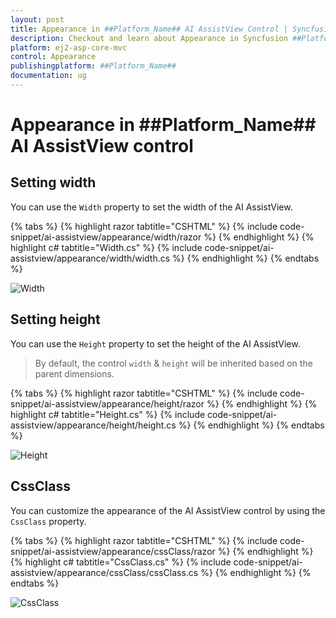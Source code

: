 ```yaml
---
layout: post
title: Appearance in ##Platform_Name## AI AssistView Control | Syncfusion
description: Checkout and learn about Appearance in Syncfusion ##Platform_Name## AI AssistView control of Syncfusion Essential JS 2 and more.
platform: ej2-asp-core-mvc
control: Appearance
publishingplatform: ##Platform_Name##
documentation: ug
---
```


# Appearance in ##Platform_Name## AI AssistView control

## Setting width

You can use the `Width` property to set the width of the AI AssistView.

{% tabs %}
{% highlight razor tabtitle="CSHTML" %}
{% include code-snippet/ai-assistview/appearance/width/razor %}
{% endhighlight %}
{% highlight c# tabtitle="Width.cs" %}
{% include code-snippet/ai-assistview/appearance/width/width.cs %}
{% endhighlight %}
{% endtabs %}

![Width](images/width.png)

## Setting height

You can use the `Height` property to set the height of the AI AssistView.

> By default, the control `width` & `height` will be inherited based on the parent dimensions.

{% tabs %}
{% highlight razor tabtitle="CSHTML" %}
{% include code-snippet/ai-assistview/appearance/height/razor %}
{% endhighlight %}
{% highlight c# tabtitle="Height.cs" %}
{% include code-snippet/ai-assistview/appearance/height/height.cs %}
{% endhighlight %}
{% endtabs %}

![Height](images/height.png)

## CssClass

You can customize the appearance of the AI AssistView control by using the `CssClass` property.

{% tabs %}
{% highlight razor tabtitle="CSHTML" %}
{% include code-snippet/ai-assistview/appearance/cssClass/razor %}
{% endhighlight %}
{% highlight c# tabtitle="CssClass.cs" %}
{% include code-snippet/ai-assistview/appearance/cssClass/cssClass.cs %}
{% endhighlight %}
{% endtabs %}

![CssClass](images/cssClass.png)